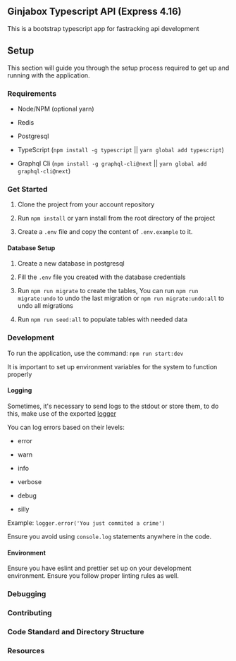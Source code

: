 ## Ginjabox Typescript API (Express 4.16)

This is a bootstrap typescript app for fastracking api development

## Setup

This section will guide you through the setup process required to get up and running with the application.

### Requirements

-   Node/NPM (optional yarn)

-   Redis

-   Postgresql

-   TypeScript (`npm install -g typescript` || `yarn global add typescript`)

-   Graphql Cli (`npm install -g graphql-cli@next` || `yarn global add graphql-cli@next`) 

### Get Started

1. Clone the project from your account repository

2. Run `npm install` or yarn install from the root directory of the project

3. Create a `.env` file and copy the content of `.env.example` to it.

#### Database Setup

1. Create a new database in postgresql

2. Fill the `.env` file you created with the database credentials

3. Run `npm run migrate` to create the tables, You can run `npm run migrate:undo` to undo the last migration or `npm run migrate:undo:all` to undo all migrations

4. Run `npm run seed:all` to populate tables with needed data

### Development

To run the application, use the command: `npm run start:dev`

It is important to set up environment variables for the system to function properly

#### Logging

Sometimes, it's necessary to send logs to the stdout or store them, to do this, make use of the exported [logger](src/core/utils/logger)

You can log errors based on their levels:

-   error

-   warn

-   info

-   verbose

-   debug

-   silly

Example: `logger.error('You just commited a crime')`

Ensure you avoid using `console.log` statements anywhere in the code.

#### Environment

Ensure you have eslint and prettier set up on your development environment. Ensure you follow proper linting rules as well.

### Debugging

### Contributing

### Code Standard and Directory Structure

### Resources
